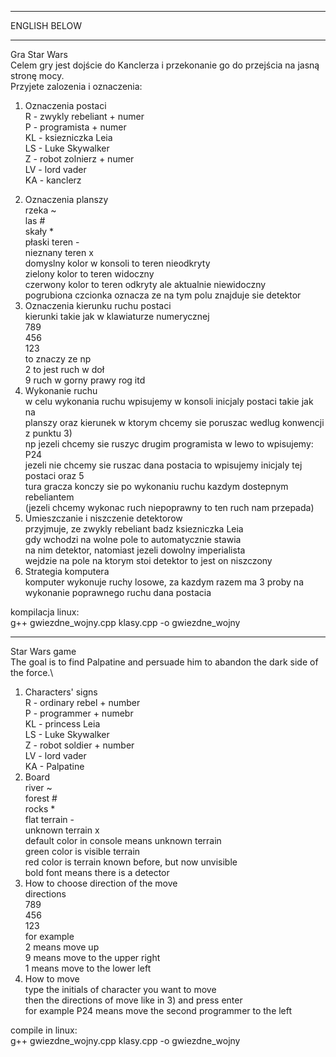 ---------------------------------------------------------------------------------------------------------

ENGLISH BELOW

---------------------------------------------------------------------------------------------------------
Gra Star Wars\
Celem gry jest dojście do Kanclerza i przekonanie go do przejścia na jasną stronę mocy.\
Przyjete zalozenia i oznaczenia:
1. Oznaczenia postaci\
R - zwykly rebeliant + numer\
P - programista + numer\
KL - ksiezniczka Leia\
LS - Luke Skywalker\
Z - robot zolnierz + numer\
LV - lord vader\
KA - kanclerz
2) Oznaczenia planszy\
rzeka ~\
las #\
skały *\
płaski teren -\
nieznany teren x\
domyslny kolor w konsoli to teren nieodkryty\
zielony kolor to teren widoczny\
czerwony kolor to teren odkryty ale aktualnie niewidoczny\
pogrubiona czcionka oznacza ze na tym polu znajduje sie detektor
3) Oznaczenia kierunku ruchu postaci\
kierunki takie jak w klawiaturze numerycznej\
789\
456\
123\
to znaczy ze np\
2 to jest ruch w doł\
9 ruch w gorny prawy rog itd
4) Wykonanie ruchu\
w celu wykonania ruchu wpisujemy w konsoli inicjaly postaci takie jak na\
planszy oraz kierunek w ktorym chcemy sie poruszac wedlug konwencji z punktu 3)\
np jezeli chcemy sie ruszyc drugim programista w lewo to wpisujemy: P24\
jezeli nie chcemy sie ruszac dana postacia to wpisujemy inicjaly tej postaci oraz 5\
tura gracza konczy sie po wykonaniu ruchu kazdym dostepnym rebeliantem\
(jezeli chcemy wykonac ruch niepoprawny to ten ruch nam przepada)
5) Umieszczanie i niszczenie detektorow\
przyjmuje, ze zwykly rebeliant badz ksiezniczka Leia\
gdy wchodzi na wolne pole to automatycznie stawia\
na nim detektor, natomiast jezeli dowolny imperialista\
wejdzie na pole na ktorym stoi detektor to jest on niszczony
6) Strategia komputera\
komputer wykonuje ruchy losowe, za kazdym razem ma 3 proby na wykonanie poprawnego ruchu dana postacia

kompilacja linux:\
g++ gwiezdne_wojny.cpp klasy.cpp -o gwiezdne_wojny

---------------------------------------------------------------------------------------------------------

Star Wars game\
The goal is to find Palpatine and persuade him to abandon the dark side of the force.\
1) Characters' signs\
R - ordinary rebel + number\
P - programmer + numebr\
KL - princess Leia\
LS - Luke Skywalker\
Z - robot soldier + number\
LV - lord vader\
KA - Palpatine
2) Board\
river ~\
forest #\
rocks *\
flat terrain -\
unknown terrain x\
default color in console means unknown terrain\
green color is visible terrain\
red color is terrain known before, but now unvisible\
bold font means there is a detector
3) How to choose direction of the move\
directions\
789\
456\
123\
for example\
2 means move up\
9 means move to the upper right\
1 means move to the lower left
4) How to move\
type the initials of character you want to move\
then the directions of move like in 3) and press enter\
for example P24 means move the second programmer to the left

compile in linux:\
g++ gwiezdne_wojny.cpp klasy.cpp -o gwiezdne_wojny
